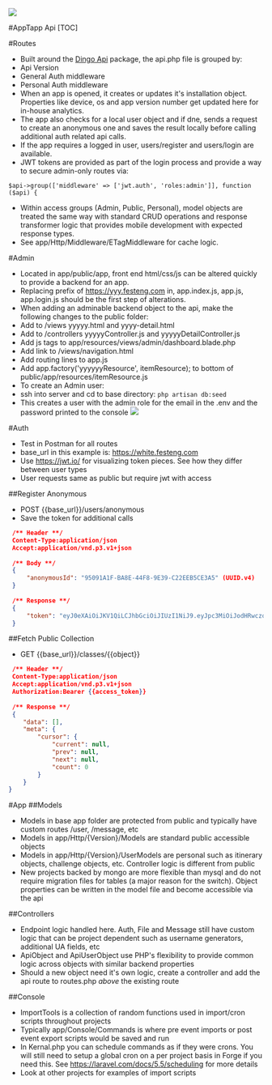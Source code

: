 ![](http://files.festivalengine.co/apptapp/33341e399d8f15daa4607768.png)

#AppTapp Api
[TOC]

#Routes
- Built around the [Dingo Api](https://github.com/dingo/api) package, the api.php file is grouped by:
 - Api Version 
 - General Auth middleware
 - Personal Auth middleware
- When an app is opened, it creates or updates it's installation object. Properties like device, os and app version number get updated here for in-house analytics.
- The app also checks for a local user object and if dne, sends a request to create an anonymous one and saves the result locally before calling additional auth related api calls.
- If the app requires a logged in user, users/register and users/login are available. 
- JWT tokens are provided as part of the login process and provide a way to secure  admin-only routes via:
```
$api->group(['middleware' => ['jwt.auth', 'roles:admin']], function ($api) {
```

- Within access groups (Admin, Public, Personal), model objects are treated the same way with standard CRUD operations and response transformer logic that provides mobile development with expected response types.
- See app/Http/Middleware/ETagMiddleware for cache logic.

#Admin
- Located in app/public/app, front end html/css/js can be altered quickly to provide a backend for an app.
- Replacing prefix of https://yyy.festeng.com in, app.index.js, app.js, app.login.js should be the first step of alterations.
- When adding an adminable backend object to the api, make the following changes to the public folder:
 - Add to /views yyyyy.html and yyyy-detail.html
 - Add to /controllers yyyyyController.js and yyyyyDetailController.js
 - Add js tags to app/resources/views/admin/dashboard.blade.php
 - Add link to /views/navigation.html
 - Add routing lines to app.js
 - Add app.factory('yyyyyyResource', itemResource); to bottom of public/app/resources/itemResource.js
- To create an Admin user:
 - ssh into server and cd to base directory: ``` php artisan db:seed ```
 - This creates a user with the admin role for the email in the .env and the password printed to the console
 ![](http://files.festivalengine.co/apptapp/admin-1.png)
 
#Auth
- Test in Postman for all routes
- base_url in this example is: https://white.festeng.com
- Use https://jwt.io/ for visualizing token pieces. See how they differ between user types
- User requests same as public but require jwt with access

##Register Anonymous 
- POST {{base_url}}/users/anonymous
- Save the token for additional calls

```json
 /** Header **/
 Content-Type:application/json
 Accept:application/vnd.p3.v1+json
 
 /** Body **/
 {
     "anonymousId": "95091A1F-BA8E-44F8-9E39-C22EEB5CE3A5" (UUID.v4)
 }
 
 /** Response **/
 {
     "token": "eyJ0eXAiOiJKV1QiLCJhbGciOiJIUzI1NiJ9.eyJpc3MiOiJodHRwczovL3doaXRlLmZlc3RlbmcuY29tL3VzZXJzL2Fub255bW91cyIsImlhdCI6MTUwNTkzODk3MiwibmJmIjoxNTA1OTM4OTcyLCJqdGkiOiJYRkplUFhUZW5JQ2dZOXhtIiwic3ViIjoiNTljMmNlMWNmZDg5Nzg0MGI0MTYyZTMzIiwiaWQiOiI1OWMyY2UxY2ZkODk3ODQwYjQxNjJlMzMiLCJ1c2VybmFtZSI6IiIsInJvbGVzIjoiIn0.Ns-yWoRCqlA3BBBM_-fh-uuD4eGgGF3ks-IERhVCrpI"
 }
```

##Fetch Public Collection
- GET {{base_url}}/classes/{{object}}

```json
 /** Header **/
 Content-Type:application/json
 Accept:application/vnd.p3.v1+json
 Authorization:Bearer {{access_token}}
 
 /** Response **/
 {
    "data": [],
    "meta": {
        "cursor": {
            "current": null,
            "prev": null,
            "next": null,
            "count": 0
        }
    }
}
```

#App
##Models
- Models in base app folder are protected from public and typically have custom routes /user, /message, etc
- Models in app/Http/{Version}/Models are standard public accessible objects
- Models in app/Http/{Version}/UserModels are personal such as itinerary objects, challenge objects, etc. Controller logic is different from public
- New projects backed by mongo are more flexible than mysql and do not require migration files for tables (a major reason for the switch). Object properties can be written in the model file and become accessible via the api


##Controllers
- Endpoint logic handled here. Auth, File and Message still have custom logic that can be project dependent such as username generators, additional UA fields, etc
- ApiObject and ApiUserObject use PHP's flexibility to provide common logic across objects with similar backend properties
- Should a new object need it's own logic, create a controller and add the api route to routes.php _above_ the existing route

##Console
- ImportTools is a collection of random functions used in import/cron scripts throughout projects
- Typically app/Console/Commands is where pre event imports or post event export scripts would be saved and run
- In Kernal.php you can schedule commands as if they were crons. You will still need to setup a global cron on a per project basis in Forge if you need this. See https://laravel.com/docs/5.5/scheduling for more details
- Look at other projects for examples of import scripts


